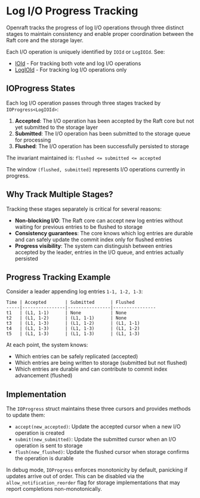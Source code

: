 # Log I/O Progress Tracking

Openraft tracks the progress of log I/O operations through three distinct stages to maintain consistency and enable proper coordination between the Raft core and the storage layer.

Each I/O operation is uniquely identified by `IOId` or `LogIOId`. See:
- [IOId](crate::docs::data::io_id) - For tracking both vote and log I/O operations
- [LogIOId](crate::docs::data::log_io_id) - For tracking log I/O operations only

## IOProgress States

Each log I/O operation passes through three stages tracked by `IOProgress<LogIOId>`:

1. **Accepted**: The I/O operation has been accepted by the Raft core but not yet submitted to the storage layer
2. **Submitted**: The I/O operation has been submitted to the storage queue for processing
3. **Flushed**: The I/O operation has been successfully persisted to storage

The invariant maintained is: `flushed <= submitted <= accepted`

The window `(flushed, submitted]` represents I/O operations currently in progress.

## Why Track Multiple Stages?

Tracking these stages separately is critical for several reasons:

- **Non-blocking I/O**: The Raft core can accept new log entries without waiting for previous entries to be flushed to storage
- **Consistency guarantees**: The core knows which log entries are durable and can safely update the commit index only for flushed entries
- **Progress visibility**: The system can distinguish between entries accepted by the leader, entries in the I/O queue, and entries actually persisted

## Progress Tracking Example

Consider a leader appending log entries `1-1, 1-2, 1-3`:

```text
Time | Accepted       | Submitted      | Flushed
-----|----------------|----------------|----------------
t1   | (L1, 1-1)      | None           | None
t2   | (L1, 1-2)      | (L1, 1-1)      | None
t3   | (L1, 1-3)      | (L1, 1-2)      | (L1, 1-1)
t4   | (L1, 1-3)      | (L1, 1-3)      | (L1, 1-2)
t5   | (L1, 1-3)      | (L1, 1-3)      | (L1, 1-3)
```

At each point, the system knows:
- Which entries can be safely replicated (accepted)
- Which entries are being written to storage (submitted but not flushed)
- Which entries are durable and can contribute to commit index advancement (flushed)

## Implementation

The `IOProgress` struct maintains these three cursors and provides methods to update them:

- `accept(new_accepted)`: Update the accepted cursor when a new I/O operation is created
- `submit(new_submitted)`: Update the submitted cursor when an I/O operation is sent to storage
- `flush(new_flushed)`: Update the flushed cursor when storage confirms the operation is durable

In debug mode, `IOProgress` enforces monotonicity by default, panicking if updates arrive out of order. This can be disabled via the `allow_notification_reorder` flag for storage implementations that may report completions non-monotonically.
